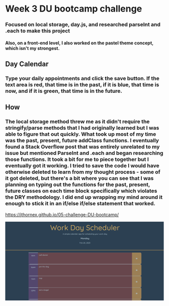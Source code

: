 # Week 3 DU bootcamp challenge

### Focused on local storage, day.js, and researched parseInt and .each to make this project
#### Also, on a front-end level, I also worked on the pastel theme concept, which isn't my strongest.

## Day Calendar

### Type your daily appointments and click the save button. If the text area is red, that time is in the past, if it is blue, that time is now, and if it is green, that time is in the future.

## How

### The local storage method threw me as it didn't require the stringify/parse methods that I had originally learned but I was able to figure that out quickly. What took up most of my time was the past, present, future addClass functions. I eventually found a Stack Overflow post that was entirely unrelated to my issue but mentioned ParseInt and .each and began researching those functions. It took a bit for me to piece together but I eventually got it working. I tried to save the code I would have otherwise deleted to learn from my thought process - some of it got deleted, but there's a bit where you can see that I was planning on typing out the functions for the past, present, future classes on each time block specifically which violates the DRY methodology. I did end up wrapping my mind around it enough to stick it in an if/else if/else statement that worked.

https://jthornex.github.io/05-challenge-DU-bootcamp/

![Screenshot of the day calendar](./Assets/images/Screenshot_2.png)
